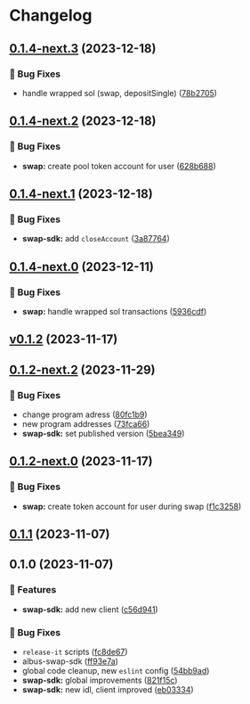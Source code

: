 # Changelog

## [0.1.4-next.3](https://github.com/mfactory-lab/albus/compare/@albus-finance/swap-sdk-v0.1.4-next.2...@albus-finance/swap-sdk-v0.1.4-next.3) (2023-12-18)


### 🐞 Bug Fixes

* handle wrapped sol (swap, depositSingle) ([78b2705](https://github.com/mfactory-lab/albus/commit/78b27054c54fe23517b4012f5065502e74a27381))

## [0.1.4-next.2](https://github.com/mfactory-lab/albus/compare/@albus-finance/swap-sdk-v0.1.4-next.1...@albus-finance/swap-sdk-v0.1.4-next.2) (2023-12-18)


### 🐞 Bug Fixes

* **swap:** create pool token account for user ([628b688](https://github.com/mfactory-lab/albus/commit/628b688f94cb142e8a4c332c051867135261d642))

## [0.1.4-next.1](https://github.com/mfactory-lab/albus/compare/@albus-finance/swap-sdk-v0.1.4-next.0...@albus-finance/swap-sdk-v0.1.4-next.1) (2023-12-18)


### 🐞 Bug Fixes

* **swap-sdk:** add `closeAccount` ([3a87764](https://github.com/mfactory-lab/albus/commit/3a877645d19ed914ffcdb42cd63e31a04d8ae49e))

## [0.1.4-next.0](https://github.com/mfactory-lab/albus/compare/@albus-finance/swap-sdk-v0.1.2-next.2...@albus-finance/swap-sdk-v0.1.4-next.0) (2023-12-11)


### 🐞 Bug Fixes

* **swap:** handle wrapped sol transactions ([5936cdf](https://github.com/mfactory-lab/albus/commit/5936cdfd6f883f2f826427d7ce99e8ecf8f26ec8))

## [v0.1.2](https://github.com/mfactory-lab/albus/compare/@albus-finance/swap-sdk-v0.1.2-next.2...@albus-finance/swap-sdk-v0.1.4-next.0) (2023-11-17)

## [0.1.2-next.2](https://github.com/mfactory-lab/albus/compare/@albus-finance/swap-sdk-v0.1.2-next.0...@albus-finance/swap-sdk-v0.1.2-next.2) (2023-11-29)


### 🐞 Bug Fixes

* change program adress ([80fc1b9](https://github.com/mfactory-lab/albus/commit/80fc1b9508b0cff28c61525eb7661bc8102b92dc))
* new program addresses ([73fca66](https://github.com/mfactory-lab/albus/commit/73fca66d856db7625e00009accf4d53ccbcd31b3))
* **swap-sdk:** set published version ([5bea349](https://github.com/mfactory-lab/albus/commit/5bea3495733cb33ee733dfa3616def63faa6ea03))

## [0.1.2-next.0](https://github.com/mfactory-lab/albus/compare/@albus-finance/swap-sdk-v0.1.1...@albus-finance/swap-sdk-v0.1.2-next.0) (2023-11-17)


### 🐞 Bug Fixes

* **swap:** create token account for user during swap ([f1c3258](https://github.com/mfactory-lab/albus/commit/f1c32588ede21c847a174a5878086184cab229ca))

## [0.1.1](https://github.com/mfactory-lab/albus/compare/@albus-finance/swap-sdk-v0.1.0...@albus-finance/swap-sdk-v0.1.1) (2023-11-07)

## 0.1.0 (2023-11-07)


### 🌟 Features

* **swap-sdk:** add new client ([c56d941](https://github.com/mfactory-lab/albus/commit/c56d9411df3df2f327b2dec627a4965d40a83ae2))


### 🐞 Bug Fixes

* `release-it` scripts ([fc8de67](https://github.com/mfactory-lab/albus/commit/fc8de679d76dd74ca038f6e8e1ec1a9185eb3e5b))
* albus-swap-sdk ([ff93e7a](https://github.com/mfactory-lab/albus/commit/ff93e7a461307e46217e76be88a620cd43997088))
* global code cleanup, new `eslint` config ([54bb9ad](https://github.com/mfactory-lab/albus/commit/54bb9adc237d48932424e5775d891c957401dd51))
* **swap-sdk:** global improvements ([821f15c](https://github.com/mfactory-lab/albus/commit/821f15c7cb08f3a746ab04a2b5604ff781712c68))
* **swap-sdk:** new idl, client improved ([eb03334](https://github.com/mfactory-lab/albus/commit/eb03334ca2ba01240a7b862265c74a0f56011e13))
